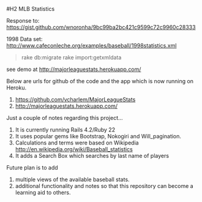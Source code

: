 #H2 MLB Statistics

Response to: https://gist.github.com/wnoronha/9bc99ba2bc421c9599c72c9960c28333

1998 Data set: http://www.cafeconleche.org/examples/baseball/1998statistics.xml
> rake db:migrate
> rake import:getxmldata

see demo at http://majorleaguestats.herokuapp.com/

Below are urls for github of the code and the app which is now running on Heroku.
1.	https://github.com/vcharlem/MajorLeagueStats
2.	http://majorleaguestats.herokuapp.com/

Just a couple of notes regarding this project…

1.	It is currently running Rails 4.2/Ruby 22
2.	It uses popular gems like Bootstrap, Nokogiri and Will_pagination. 
3.	Calculations and terms were based on Wikipedia
http://en.wikipedia.org/wiki/Baseball_statistics
4.	It adds a Search Box which searches by last name of players

Future plan is to add
1. multiple views of the available baseball stats.
6. additional functionality and notes so that this repository can become a learning aid to others.
